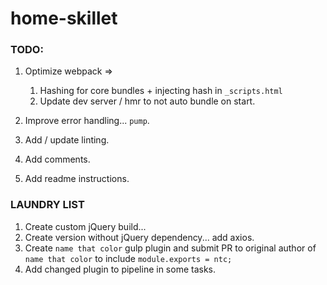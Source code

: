 # home-skillet

### TODO:

1. Optimize webpack =>
    1. Hashing for core bundles + injecting hash in `_scripts.html`
    1. Update dev server / hmr to not auto bundle on start.

1. Improve error handling... `pump`.
1. Add / update linting.
1. Add comments.
1. Add readme instructions.

### LAUNDRY LIST
1. Create custom jQuery build...
1. Create version without jQuery dependency... add axios.
1. Create `name that color` gulp plugin and submit PR to original author of `name that color` to include `module.exports = ntc;`
1. Add changed plugin to pipeline in some tasks.
